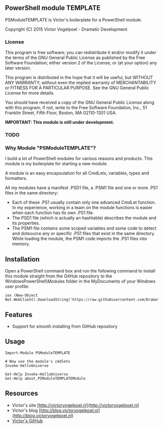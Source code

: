 ## PowerShell module TEMPLATE ##

PSModuleTEMPLATE is Victor's boilerplate for a PowerShell module.

Copyright (C) 2015 Victor Vogelpoel - Dramatic Development

### License ###

This program is free software; you can redistribute it and/or modify it under the terms of the GNU General Public License as published by the Free Software Foundation; either version 2 of the License, or (at your option) any later version.

This program is distributed in the hope that it will be useful, but WITHOUT ANY WARRANTY; without even the implied warranty of MERCHANTABILITY or FITNESS FOR A PARTICULAR PURPOSE.  See the GNU General Public License for more details.

You should have received a copy of the GNU General Public License along with this program; if not, write to the Free Software Foundation, Inc., 51 Franklin Street, Fifth Floor, Boston, MA 02110-1301 USA.


**IMPORTANT: This module is still under development.**

### TODO ###



### Why Module "PSModuleTEMPLATE"? ###
I build a lot of PowerShell modules for various reasons and products. This module is my boilerplate for starting a new module.

A module is an easy encapsulation for all CmdLets, variables, types and formatters. 

All my modules have a manifest .PSD1 file, a .PSM1 file and one or more .PS1 files in the same directory: 

- Each of these .PS1 usually contain only one advanced CmdLet function. In my experience, working in a team on the module functions is easier when each function has its own .PS1 file. 
- The PSD1 file (which is actually an hashtable) describes the module and its properties.
- The PSM1 file contains some scoped variables and some code to detect and dotsource any or specific .PS1 files that exist in the same directory. While loading the module, the PSM1 code imports the .PS1 files into memory. 


## Installation ##
Open a PowerShell command box and run the following command to install this module straight from the GitHub repository to the WindowsPowerShell\Modules folder in the MyDocuments of your Windows user profile:

    iex (New-Object Net.WebClient).DownloadString('https://raw.githubusercontent.com/DramaticDevelopment/PSModuleTEMPLATE/master/install/install.ps1')

## Features ##
- Support for smooth installing from GitHub repository


## Usage ##
    
    Import-Module PSModuleTEMPLATE

	# Now use the module's cmdlets
	Invoke-HelloUniverse
	
	Get-Help Invoke-HelloUniverse
	Get-Help about_PSModuleTEMPLATEModule


## Resources ##
- Victor's site [http://victorvogelpoel.nl](http://victorvogelpoel.nl)
- Victor's blog [http://blog.victorvogelpoel.nl](http://blog.victorvogelpoel.nl)
- [Victor's GitHub](https://github.com/victorvogelpoel) 
